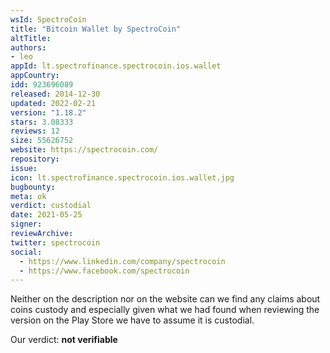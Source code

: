 ```yaml
---
wsId: SpectroCoin
title: "Bitcoin Wallet by SpectroCoin"
altTitle: 
authors:
- leo
appId: lt.spectrofinance.spectrocoin.ios.wallet
appCountry: 
idd: 923696089
released: 2014-12-30
updated: 2022-02-21
version: "1.18.2"
stars: 3.08333
reviews: 12
size: 55626752
website: https://spectrocoin.com/
repository: 
issue: 
icon: lt.spectrofinance.spectrocoin.ios.wallet.jpg
bugbounty: 
meta: ok
verdict: custodial
date: 2021-05-25
signer: 
reviewArchive:
twitter: spectrocoin
social:
  - https://www.linkedin.com/company/spectrocoin
  - https://www.facebook.com/spectrocoin
---
```


Neither on the description nor on the website can we find any claims about coins
custody and especially given what we had found when reviewing the version on the
Play Store we have to assume it is custodial.

Our verdict: **not verifiable**

